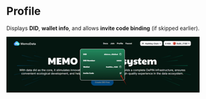 # Profile

Displays **DID**, **wallet info**, and allows **invite code binding** (if skipped earlier).

![profile](../../images/11.png)
